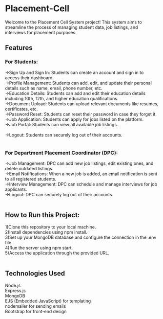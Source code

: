 # Placement-Cell

Welcome to the Placement Cell System project! This system aims to streamline the process of managing student data, job listings, and interviews for placement purposes.

## Features

### For Students:

->Sign Up and Sign In: Students can create an account and sign in to access their dashboard.<br>
->Profile Management: Students can add, edit, and update their personal details such as name, email, phone number, etc.<br>
->Education Details: Students can add and edit their education details including 10th, 12th, and higher education qualifications.<br>
->Document Upload: Students can upload relevant documents like resumes, certificates, etc.<br>
->Password Reset: Students can reset their password in case they forget it.<br>
->Job Application: Students can apply for jobs listed on the platform.<br>
->Job Portal: Students can view all available job listings.<br><br>
->Logout: Students can securely log out of their accounts.<br><br>

### For Department Placement Coordinator (DPC):

->Job Management: DPC can add new job listings, edit existing ones, and delete outdated listings.<br>
->Email Notifications: When a new job is added, an email notification is sent to all registered students.<br>
->Interview Management: DPC can schedule and manage interviews for job applicants.<br>
->Logout: DPC can securely log out of their accounts.<br><br>

## How to Run this Project:<br>

1)Clone this repository to your local machine.<br>
2)Install dependencies using npm install.<br>
3)Set up your MongoDB database and configure the connection in the .env file.<br>
4)Run the server using npm start.<br>
5)Access the application through the provided URL.<br><br>

## Technologies Used

Node.js<br>
Express.js<br>
MongoDB<br>
EJS (Embedded JavaScript) for templating<br>
nodemailer for sending emails<br>
Bootstrap for front-end design<br>
